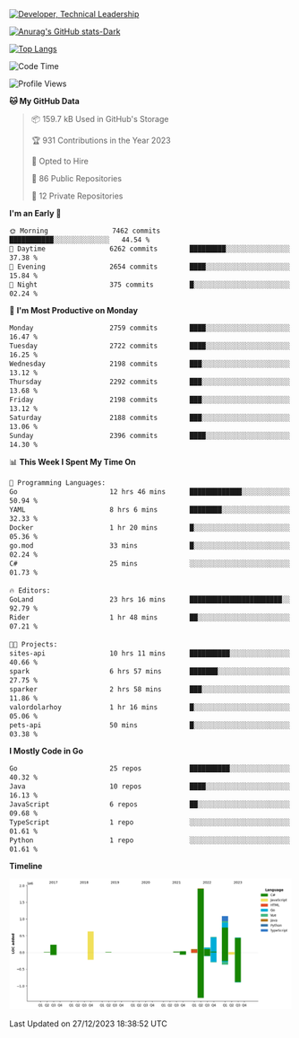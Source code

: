 <div>
  <a href="https://www.linkedin.com/in/arielpineiro/" target="_blank" rel="nofollow noopener noreferrer">
    <img src="https://img.shields.io/badge/-LinkedIn-%230077B5?style=for-the-badge&logo=linkedin&logoColor=white" alt="Developer, Technical Leadership" title="Ariel Piñeiro">
  </a>
</div>

[![Anurag's GitHub stats-Dark](https://github-readme-stats.vercel.app/api?username=arielsrv&show_icons=true&theme=dark#gh-dark-mode-only)](https://github.com/anuraghazra/github-readme-stats#gh-dark-mode-only)

[![Top Langs](https://github-readme-stats.vercel.app/api/top-langs/?username=arielsrv&layout=compact&langs_count=10&theme=dark#gh-dark-mode-only)](https://github.com/anuraghazra/github-readme-stats&theme=dark#gh-dark-mode-only)

<!--START_SECTION:waka-->
![Code Time](http://img.shields.io/badge/Code%20Time-393%20hrs%2016%20mins-blue)

![Profile Views](http://img.shields.io/badge/Profile%20Views-3-blue)

**🐱 My GitHub Data** 

> 📦 159.7 kB Used in GitHub's Storage 
 > 
> 🏆 931 Contributions in the Year 2023
 > 
> 💼 Opted to Hire
 > 
> 📜 86 Public Repositories 
 > 
> 🔑 12 Private Repositories 
 > 
**I'm an Early 🐤** 

```text
🌞 Morning                7462 commits        ███████████░░░░░░░░░░░░░░   44.54 % 
🌆 Daytime                6262 commits        █████████░░░░░░░░░░░░░░░░   37.38 % 
🌃 Evening                2654 commits        ████░░░░░░░░░░░░░░░░░░░░░   15.84 % 
🌙 Night                  375 commits         █░░░░░░░░░░░░░░░░░░░░░░░░   02.24 % 
```
📅 **I'm Most Productive on Monday** 

```text
Monday                   2759 commits        ████░░░░░░░░░░░░░░░░░░░░░   16.47 % 
Tuesday                  2722 commits        ████░░░░░░░░░░░░░░░░░░░░░   16.25 % 
Wednesday                2198 commits        ███░░░░░░░░░░░░░░░░░░░░░░   13.12 % 
Thursday                 2292 commits        ███░░░░░░░░░░░░░░░░░░░░░░   13.68 % 
Friday                   2198 commits        ███░░░░░░░░░░░░░░░░░░░░░░   13.12 % 
Saturday                 2188 commits        ███░░░░░░░░░░░░░░░░░░░░░░   13.06 % 
Sunday                   2396 commits        ████░░░░░░░░░░░░░░░░░░░░░   14.30 % 
```


📊 **This Week I Spent My Time On** 

```text
💬 Programming Languages: 
Go                       12 hrs 46 mins      █████████████░░░░░░░░░░░░   50.94 % 
YAML                     8 hrs 6 mins        ████████░░░░░░░░░░░░░░░░░   32.33 % 
Docker                   1 hr 20 mins        █░░░░░░░░░░░░░░░░░░░░░░░░   05.36 % 
go.mod                   33 mins             █░░░░░░░░░░░░░░░░░░░░░░░░   02.24 % 
C#                       25 mins             ░░░░░░░░░░░░░░░░░░░░░░░░░   01.73 % 

🔥 Editors: 
GoLand                   23 hrs 16 mins      ███████████████████████░░   92.79 % 
Rider                    1 hr 48 mins        ██░░░░░░░░░░░░░░░░░░░░░░░   07.21 % 

🐱‍💻 Projects: 
sites-api                10 hrs 11 mins      ██████████░░░░░░░░░░░░░░░   40.66 % 
spark                    6 hrs 57 mins       ███████░░░░░░░░░░░░░░░░░░   27.75 % 
sparker                  2 hrs 58 mins       ███░░░░░░░░░░░░░░░░░░░░░░   11.86 % 
valordolarhoy            1 hr 16 mins        █░░░░░░░░░░░░░░░░░░░░░░░░   05.06 % 
pets-api                 50 mins             █░░░░░░░░░░░░░░░░░░░░░░░░   03.38 % 
```

**I Mostly Code in Go** 

```text
Go                       25 repos            ██████████░░░░░░░░░░░░░░░   40.32 % 
Java                     10 repos            ████░░░░░░░░░░░░░░░░░░░░░   16.13 % 
JavaScript               6 repos             ██░░░░░░░░░░░░░░░░░░░░░░░   09.68 % 
TypeScript               1 repo              ░░░░░░░░░░░░░░░░░░░░░░░░░   01.61 % 
Python                   1 repo              ░░░░░░░░░░░░░░░░░░░░░░░░░   01.61 % 
```



**Timeline**

![Lines of Code chart](https://raw.githubusercontent.com/arielsrv/arielsrv/main/assets/bar_graph.png)


 Last Updated on 27/12/2023 18:38:52 UTC
<!--END_SECTION:waka-->
